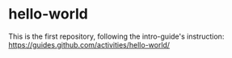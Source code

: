 # hello-world
This is the first repository, following the intro-guide's instruction: https://guides.github.com/activities/hello-world/
